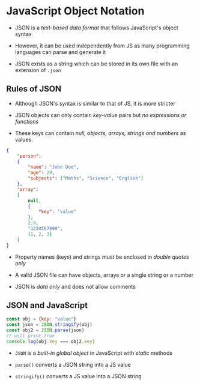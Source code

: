 # JavaScript Object Notation

- JSON is a *text-based data format* that follows JavaScript's object syntax

- However, it can be used independently from JS as many programming languages
can parse and generate it

- JSON exists as a string which can be stored in its own file with an extension
of `.json`

## Rules of JSON

- Although JSON's syntax is similar to that of JS, it is more stricter

- JSON objects can only contain *key-value* pairs but *no expressions or functions*

- These keys can contain *null, objects, arrays, strings and numbers* as values

```JSON
{
    "person":
    {
        "name": "John Doe",
        "age": 29,
        "subjects": ["Maths", "Science", "English"]
    },
    "array":
    [
        null,
        {
            "key": "value"
        },
        2.9,
        "1234567890",
        [1, 2, 3]
    ]
}
```

- Property names (keys) and strings must be enclosed in *double quotes only*

- A valid JSON file can have objects, arrays or a single string or a number

- JSON is *data only* and does not allow comments

## JSON and JavaScript

```js
const obj = {key: "value"}
const json = JSON.stringify(obj)
const obj2 = JSON.parse(json)
// will print true
console.log(obj.key === obj2.key)
```

- `JSON` is a *built-in global object* in JavaScript with *static* methods

- `parse()` converts a JSON string into a JS value

- `stringify()` converts a JS value into a JSON string
